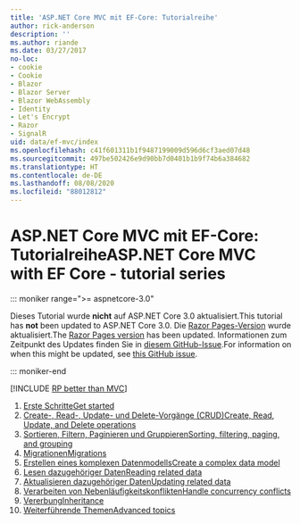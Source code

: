```yaml
---
title: 'ASP.NET Core MVC mit EF-Core: Tutorialreihe'
author: rick-anderson
description: ''
ms.author: riande
ms.date: 03/27/2017
no-loc:
- cookie
- Cookie
- Blazor
- Blazor Server
- Blazor WebAssembly
- Identity
- Let's Encrypt
- Razor
- SignalR
uid: data/ef-mvc/index
ms.openlocfilehash: c41f601311b1f9487199009d596d6cf3aed07d48
ms.sourcegitcommit: 497be502426e9d90bb7d0401b1b9f74b6a384682
ms.translationtype: HT
ms.contentlocale: de-DE
ms.lasthandoff: 08/08/2020
ms.locfileid: "88012812"
---
```

# <a name="aspnet-core-mvc-with-ef-core---tutorial-series"></a><span data-ttu-id="a77cb-102">ASP.NET Core MVC mit EF-Core: Tutorialreihe</span><span class="sxs-lookup"><span data-stu-id="a77cb-102">ASP.NET Core MVC with EF Core - tutorial series</span></span>

::: moniker range=">= aspnetcore-3.0"

<span data-ttu-id="a77cb-103">Dieses Tutorial wurde **nicht** auf ASP.NET Core 3.0 aktualisiert.</span><span class="sxs-lookup"><span data-stu-id="a77cb-103">This tutorial has **not** been updated to ASP.NET Core 3.0.</span></span> <span data-ttu-id="a77cb-104">Die [Razor Pages-Version](xref:data/ef-rp/intro) wurde aktualisiert.</span><span class="sxs-lookup"><span data-stu-id="a77cb-104">The [Razor Pages version](xref:data/ef-rp/intro) has been updated.</span></span> <span data-ttu-id="a77cb-105">Informationen zum Zeitpunkt des Updates finden Sie in [diesem GitHub-Issue](https://github.com/dotnet/AspNetCore.Docs/issues/13920).</span><span class="sxs-lookup"><span data-stu-id="a77cb-105">For information on when this might be updated, see [this GitHub issue](https://github.com/dotnet/AspNetCore.Docs/issues/13920).</span></span>

::: moniker-end

[!INCLUDE [RP better than MVC](../../includes/RP-EF/rp-over-mvc.md)]

1. [<span data-ttu-id="a77cb-106">Erste Schritte</span><span class="sxs-lookup"><span data-stu-id="a77cb-106">Get started</span></span>](xref:data/ef-mvc/intro)
1. [<span data-ttu-id="a77cb-107">Create-, Read-, Update- und Delete-Vorgänge (CRUD)</span><span class="sxs-lookup"><span data-stu-id="a77cb-107">Create, Read, Update, and Delete operations</span></span>](xref:data/ef-mvc/crud)
1. [<span data-ttu-id="a77cb-108">Sortieren, Filtern, Paginieren und Gruppieren</span><span class="sxs-lookup"><span data-stu-id="a77cb-108">Sorting, filtering, paging, and grouping</span></span>](xref:data/ef-mvc/sort-filter-page)
1. [<span data-ttu-id="a77cb-109">Migrationen</span><span class="sxs-lookup"><span data-stu-id="a77cb-109">Migrations</span></span>](xref:data/ef-mvc/migrations)
1. [<span data-ttu-id="a77cb-110">Erstellen eines komplexen Datenmodells</span><span class="sxs-lookup"><span data-stu-id="a77cb-110">Create a complex data model</span></span>](xref:data/ef-mvc/complex-data-model)
1. [<span data-ttu-id="a77cb-111">Lesen dazugehöriger Daten</span><span class="sxs-lookup"><span data-stu-id="a77cb-111">Reading related data</span></span>](xref:data/ef-mvc/read-related-data)
1. [<span data-ttu-id="a77cb-112">Aktualisieren dazugehöriger Daten</span><span class="sxs-lookup"><span data-stu-id="a77cb-112">Updating related data</span></span>](xref:data/ef-mvc/update-related-data)
1. [<span data-ttu-id="a77cb-113">Verarbeiten von Nebenläufigkeitskonflikten</span><span class="sxs-lookup"><span data-stu-id="a77cb-113">Handle concurrency conflicts</span></span>](xref:data/ef-mvc/concurrency)
1. [<span data-ttu-id="a77cb-114">Vererbung</span><span class="sxs-lookup"><span data-stu-id="a77cb-114">Inheritance</span></span>](xref:data/ef-mvc/inheritance)
1. [<span data-ttu-id="a77cb-115">Weiterführende Themen</span><span class="sxs-lookup"><span data-stu-id="a77cb-115">Advanced topics</span></span>](xref:data/ef-mvc/advanced)

